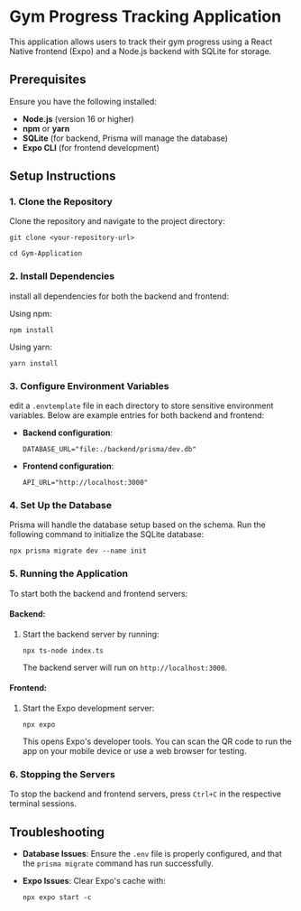 Gym Progress Tracking Application
=================================

This application allows users to track their gym progress using a React Native frontend (Expo) and a Node.js backend with SQLite for storage.

Prerequisites
-------------

Ensure you have the following installed:

-   **Node.js** (version 16 or higher)
-   **npm** or **yarn**
-   **SQLite** (for backend, Prisma will manage the database)
-   **Expo CLI** (for frontend development)

Setup Instructions
------------------

### 1\. **Clone the Repository**

Clone the repository and navigate to the project directory:

`git clone <your-repository-url>`

`cd Gym-Application`

### 2\. **Install Dependencies**

install all dependencies for both the backend and frontend:

Using npm:

`npm install`

Using yarn:

`yarn install`

### 3\. **Configure Environment Variables**

edit a `.envtemplate` file in each directory to store sensitive environment variables. Below are example entries for both backend and frontend:

-   **Backend configuration**:

    `DATABASE_URL="file:./backend/prisma/dev.db"`

-   **Frontend configuration**:

    `API_URL="http://localhost:3000"`

### 4\. **Set Up the Database**

Prisma will handle the database setup based on the schema. Run the following command to initialize the SQLite database:

`npx prisma migrate dev --name init`

### 5\. **Running the Application**

To start both the backend and frontend servers:

#### Backend:

1.  Start the backend server by running:

    `npx ts-node index.ts`

    The backend server will run on `http://localhost:3000`.

#### Frontend:

1.  Start the Expo development server:

    `npx expo`

    This opens Expo's developer tools. You can scan the QR code to run the app on your mobile device or use a web browser for testing.

### 6\. **Stopping the Servers**

To stop the backend and frontend servers, press `Ctrl+C` in the respective terminal sessions.

Troubleshooting
---------------

-   **Database Issues**: Ensure the `.env` file is properly configured, and that the `prisma migrate` command has run successfully.

-   **Expo Issues**: Clear Expo's cache with:

    `npx expo start -c`